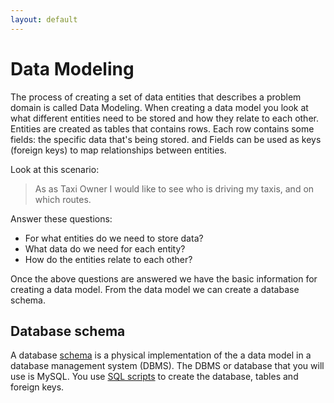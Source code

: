 ```yaml
---
layout: default
---
```


# Data Modeling

The process of creating a set of data entities that describes a problem domain is called Data Modeling. When creating a data model you look at what different entities need to be stored and how they relate to each other. Entities are created as tables that contains rows. Each row contains some fields: the specific data that's being stored. and Fields can be used as keys (foreign keys) to map relationships between entities.

Look at this scenario:

> As as Taxi Owner I would like to see who is driving my taxis, and on which routes.

Answer these questions:

  * For what entities do we need to store data?
  * What data do we need for each entity?
  * How do the entities relate to each other?

Once the above questions are answered we have the basic information for creating a data model. From the data model we can create a database schema.

## Database schema

A database [schema](http://stackoverflow.com/a/25094254/229493) is a physical implementation of the a data model in a database management system (DBMS). The DBMS or database that you will use is MySQL. You use [SQL scripts](/steps/running_sql_scripts.html) to create the database, tables and foreign keys.
